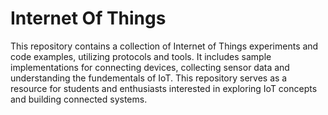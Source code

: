 # Internet Of Things
This repository contains a collection of Internet of Things experiments and code examples, utilizing protocols and tools. It includes sample implementations for connecting devices, collecting sensor data and understanding the fundementals of IoT. This repository serves as a resource for students and enthusiasts interested in exploring IoT concepts and building connected systems.
